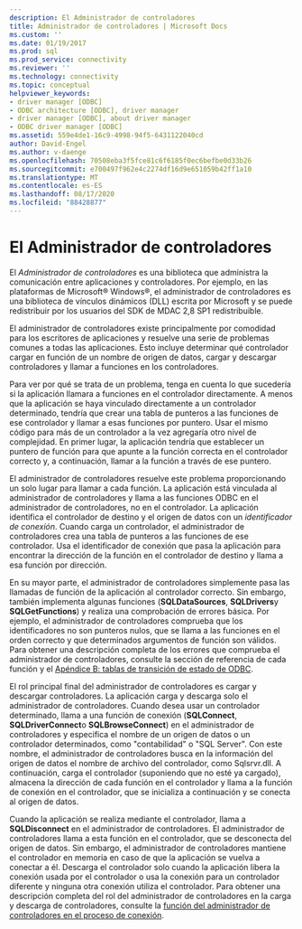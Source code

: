 ```yaml
---
description: El Administrador de controladores
title: Administrador de controladores | Microsoft Docs
ms.custom: ''
ms.date: 01/19/2017
ms.prod: sql
ms.prod_service: connectivity
ms.reviewer: ''
ms.technology: connectivity
ms.topic: conceptual
helpviewer_keywords:
- driver manager [ODBC]
- ODBC architecture [ODBC], driver manager
- driver manager [ODBC], about driver manager
- ODBC driver manager [ODBC]
ms.assetid: 559e4de1-16c9-4998-94f5-6431122040cd
author: David-Engel
ms.author: v-daenge
ms.openlocfilehash: 70508eba3f5fce81c6f6185f0ec6befbe0d33b26
ms.sourcegitcommit: e700497f962e4c2274df16d9e651059b42ff1a10
ms.translationtype: MT
ms.contentlocale: es-ES
ms.lasthandoff: 08/17/2020
ms.locfileid: "88428877"
---
```

# <a name="the-driver-manager"></a>El Administrador de controladores
El *Administrador de controladores* es una biblioteca que administra la comunicación entre aplicaciones y controladores. Por ejemplo, en las plataformas de Microsoft® Windows®, el administrador de controladores es una biblioteca de vínculos dinámicos (DLL) escrita por Microsoft y se puede redistribuir por los usuarios del SDK de MDAC 2,8 SP1 redistribuible.  
  
 El administrador de controladores existe principalmente por comodidad para los escritores de aplicaciones y resuelve una serie de problemas comunes a todas las aplicaciones. Esto incluye determinar qué controlador cargar en función de un nombre de origen de datos, cargar y descargar controladores y llamar a funciones en los controladores.  
  
 Para ver por qué se trata de un problema, tenga en cuenta lo que sucedería si la aplicación llamara a funciones en el controlador directamente. A menos que la aplicación se haya vinculado directamente a un controlador determinado, tendría que crear una tabla de punteros a las funciones de ese controlador y llamar a esas funciones por puntero. Usar el mismo código para más de un controlador a la vez agregaría otro nivel de complejidad. En primer lugar, la aplicación tendría que establecer un puntero de función para que apunte a la función correcta en el controlador correcto y, a continuación, llamar a la función a través de ese puntero.  
  
 El administrador de controladores resuelve este problema proporcionando un solo lugar para llamar a cada función. La aplicación está vinculada al administrador de controladores y llama a las funciones ODBC en el administrador de controladores, no en el controlador. La aplicación identifica el controlador de destino y el origen de datos con un *identificador de conexión*. Cuando carga un controlador, el administrador de controladores crea una tabla de punteros a las funciones de ese controlador. Usa el identificador de conexión que pasa la aplicación para encontrar la dirección de la función en el controlador de destino y llama a esa función por dirección.  
  
 En su mayor parte, el administrador de controladores simplemente pasa las llamadas de función de la aplicación al controlador correcto. Sin embargo, también implementa algunas funciones (**SQLDataSources**, **SQLDrivers**y **SQLGetFunctions**) y realiza una comprobación de errores básica. Por ejemplo, el administrador de controladores comprueba que los identificadores no son punteros nulos, que se llama a las funciones en el orden correcto y que determinados argumentos de función son válidos. Para obtener una descripción completa de los errores que comprueba el administrador de controladores, consulte la sección de referencia de cada función y el [Apéndice B: tablas de transición de estado de ODBC](../../odbc/reference/appendixes/appendix-b-odbc-state-transition-tables.md).  
  
 El rol principal final del administrador de controladores es cargar y descargar controladores. La aplicación carga y descarga solo el administrador de controladores. Cuando desea usar un controlador determinado, llama a una función de conexión (**SQLConnect**, **SQLDriverConnect**o **SQLBrowseConnect**) en el administrador de controladores y especifica el nombre de un origen de datos o un controlador determinados, como "contabilidad" o "SQL Server". Con este nombre, el administrador de controladores busca en la información del origen de datos el nombre de archivo del controlador, como Sqlsrvr.dll. A continuación, carga el controlador (suponiendo que no esté ya cargado), almacena la dirección de cada función en el controlador y llama a la función de conexión en el controlador, que se inicializa a continuación y se conecta al origen de datos.  
  
 Cuando la aplicación se realiza mediante el controlador, llama a **SQLDisconnect** en el administrador de controladores. El administrador de controladores llama a esta función en el controlador, que se desconecta del origen de datos. Sin embargo, el administrador de controladores mantiene el controlador en memoria en caso de que la aplicación se vuelva a conectar a él. Descarga el controlador solo cuando la aplicación libera la conexión usada por el controlador o usa la conexión para un controlador diferente y ninguna otra conexión utiliza el controlador. Para obtener una descripción completa del rol del administrador de controladores en la carga y descarga de controladores, consulte la [función del administrador de controladores en el proceso de conexión](../../odbc/reference/develop-app/driver-manager-s-role-in-the-connection-process.md).
